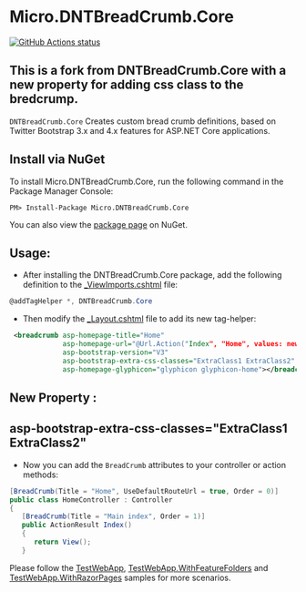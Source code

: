 Micro.DNTBreadCrumb.Core
=======

<p align="left">
  <a href="https://github.com/msavarian/DNTBreadCrumb.Core">
     <img alt="GitHub Actions status" src="https://github.com/msavarian/DNTBreadCrumb.Core/workflows/.NET%20Core%20Build/badge.svg">
  </a>
</p>

## This is a fork from DNTBreadCrumb.Core with a new property for adding css class to the bredcrump.

`DNTBreadCrumb.Core` Creates custom bread crumb definitions, based on Twitter Bootstrap 3.x and 4.x features for ASP.NET Core applications.



Install via NuGet
-----------------
To install Micro.DNTBreadCrumb.Core, run the following command in the Package Manager Console:

```
PM> Install-Package Micro.DNTBreadCrumb.Core
```

You can also view the [package page](http://www.nuget.org/packages/Micro.DNTBreadCrumb.Core/) on NuGet.



Usage:
-----------------
- After installing the DNTBreadCrumb.Core package, add the following definition to the [_ViewImports.cshtml](/src/DNTBreadCrumb.Core.TestWebApp/Views/_ViewImports.cshtml) file:
```csharp
@addTagHelper *, DNTBreadCrumb.Core
```

- Then modify the [_Layout.cshtml](/src/DNTBreadCrumb.Core.TestWebApp/Views/Shared/_Layout.cshtml) file to add its new tag-helper:
```xml
 <breadcrumb asp-homepage-title="Home"
             asp-homepage-url="@Url.Action("Index", "Home", values: new { area = "" })"
             asp-bootstrap-version="V3"
             asp-bootstrap-extra-css-classes="ExtraClass1 ExtraClass2"
             asp-homepage-glyphicon="glyphicon glyphicon-home"></breadcrumb>
```
New Property :
-----------------
## asp-bootstrap-extra-css-classes="ExtraClass1 ExtraClass2"




- Now you can add the `BreadCrumb` attributes to your controller or action methods:
```csharp
[BreadCrumb(Title = "Home", UseDefaultRouteUrl = true, Order = 0)]
public class HomeController : Controller
{
   [BreadCrumb(Title = "Main index", Order = 1)]
   public ActionResult Index()
   {
      return View();
   }
```
Please follow the [TestWebApp](/src/DNTBreadCrumb.Core.TestWebApp), [TestWebApp.WithFeatureFolders](/src/DNTBreadCrumb.Core.TestWebApp.WithFeatureFolders) and [TestWebApp.WithRazorPages](/src/DNTBreadCrumb.Core.TestWebApp.WithRazorPages) samples for more scenarios.
